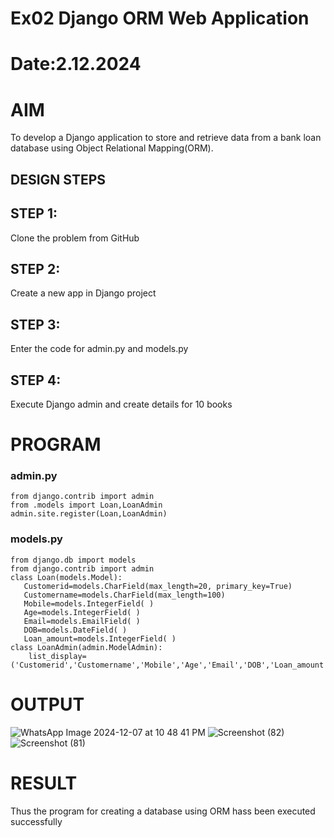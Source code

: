 # Ex02 Django ORM Web Application
# Date:2.12.2024
# AIM
To develop a Django application to store and retrieve data from a bank loan database using Object Relational Mapping(ORM).


## DESIGN STEPS
## STEP 1:
Clone the problem from GitHub

## STEP 2:
Create a new app in Django project

## STEP 3:
Enter the code for admin.py and models.py

## STEP 4:
Execute Django admin and create details for 10 books

# PROGRAM
### admin.py
```
from django.contrib import admin
from .models import Loan,LoanAdmin
admin.site.register(Loan,LoanAdmin)
```
### models.py
```
from django.db import models
from django.contrib import admin
class Loan(models.Model):
   Customerid=models.CharField(max_length=20, primary_key=True)
   Customername=models.CharField(max_length=100)
   Mobile=models.IntegerField( )
   Age=models.IntegerField( )
   Email=models.EmailField( )
   DOB=models.DateField( )
   Loan_amount=models.IntegerField( )
class LoanAdmin(admin.ModelAdmin):
    list_display=('Customerid','Customername','Mobile','Age','Email','DOB','Loan_amount')

```
# OUTPUT
![WhatsApp Image 2024-12-07 at 10 48 41 PM](https://github.com/user-attachments/assets/65e9e71a-6c8e-4da4-959e-715097a2981a)
![Screenshot (82)](https://github.com/user-attachments/assets/fe0a7d5f-cef7-41c5-b70f-987035a6db4a)
![Screenshot (81)](https://github.com/user-attachments/assets/68f35d48-6fbe-4037-ad2c-93e0ccea3b12)



# RESULT
Thus the program for creating a database using ORM hass been executed successfully

